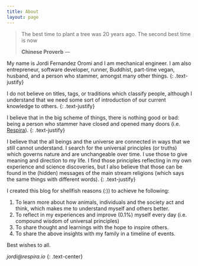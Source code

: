 ```yaml
---
title: About
layout: page
---
```


> The best time to plant a tree was 20 years ago. The second best time is now
> <footer><strong>Chinese Proverb</strong> &mdash;</footer>

My name is Jordi Fernandez Oromi and I am mechanical engineer. I am also entrepreneur, software developer, runner, Buddhist, part-time vegan, husband, and a person who stammer, amongst many other things.
{: .text-justify}

I do not believe on titles, tags, or traditions which classify people, although I understand that we need some sort of introduction of our current knowledge to others.
{: .text-justify}

I believe that in the big scheme of things, there is nothing good or bad: being a person who stammer have closed and opened many doors (i.e. [Respira](www.respira.io)).
{: .text-justify}

I believe that the all beings and the universe are connected in ways that we still cannot understand. I search for the universal principles (or truths) which governs nature and are unchangeable over time. I use those to give meaning and direction to my life. I find those principles reflecting in my own experience and science discoveries, but I also believe that those can be found in the (hidden) messages of the main stream religions (which says the same things with different words).
{: .text-justify}

I created this blog for shellfish reasons (:)) to achieve he following:

1.  To learn more about how animals, individuals and the society act and think, which makes me to understand myself and others better.
2.  To reflect in my experiences and improve (0.1%) myself every day (i.e. compound wisdom of universal principles)
3.  To share thought and learnings with the hope to inspire others.
4.  To share the above insights with my family in a timeline of events.

Best wishes to all.

 _jordi@respira.io_
 {: .text-center}
 